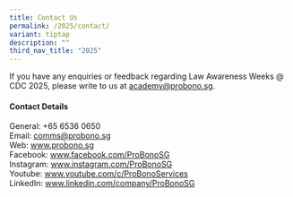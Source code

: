 ```yaml
---
title: Contact Us
permalink: /2025/contact/
variant: tiptap
description: ""
third_nav_title: "2025"
---
```

<p>If you have any&nbsp;enquiries or feedback regarding Law Awareness Weeks
@ CDC 2025,&nbsp;please write to us at <a href="mailto:academy@probono.sg" rel="noopener noreferrer nofollow" target="_blank">academy@probono.sg</a>.</p>
<h4><strong>Contact Details</strong></h4>
<p>General: +65 6536 0650
<br>Email:&nbsp;<a href="mailto:comms@probono.sg" rel="noopener noreferrer nofollow" target="_blank">comms@probono.sg</a>
<br>Web:&nbsp;<a href="www.probono.sg" rel="noopener nofollow" target="_blank">www.probono.sg</a>
<br>Facebook:&nbsp;<a href="www.facebook.com/ProBonoSG" rel="noopener noreferrer nofollow" target="_blank">www.facebook.com/ProBonoSG</a>
<br>Instagram: <a href="www.instagram.com/ProBonoSG" rel="noopener noreferrer nofollow" target="_blank">www.instagram.com/ProBonoSG</a>
<br>Youtube: <a href="www.youtube.com/c/ProBonoServices" rel="noopener noreferrer nofollow" target="_blank">www.youtube.com/c/ProBonoServices</a>
<br>LinkedIn: <a href="www.linkedin.com/company/ProBonoSG" rel="noopener noreferrer nofollow" target="_blank">www.linkedin.com/company/ProBonoSG</a>
</p>
<p></p>